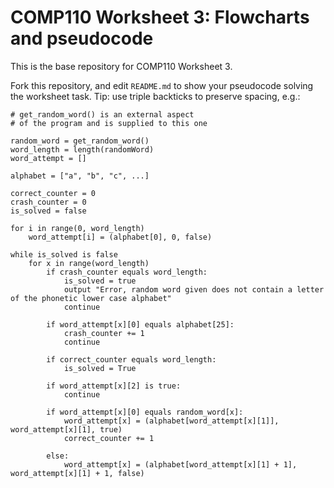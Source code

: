 # COMP110 Worksheet 3: Flowcharts and pseudocode

This is the base repository for COMP110 Worksheet 3.

Fork this repository, and edit `README.md` to show your pseudocode solving the worksheet task. Tip: use triple backticks to preserve spacing, e.g.:

```
# get_random_word() is an external aspect 
# of the program and is supplied to this one

random_word = get_random_word()
word_length = length(randomWord)
word_attempt = []

alphabet = ["a", "b", "c", ...]

correct_counter = 0
crash_counter = 0
is_solved = false

for i in range(0, word_length)
    word_attempt[i] = (alphabet[0], 0, false)

while is_solved is false
    for x in range(word_length)
        if crash_counter equals word_length:
            is_solved = true
            output "Error, random word given does not contain a letter of the phonetic lower case alphabet"
            continue

        if word_attempt[x][0] equals alphabet[25]:
            crash_counter += 1
            continue

        if correct_counter equals word_length:
            is_solved = True

        if word_attempt[x][2] is true:
            continue

        if word_attempt[x][0] equals random_word[x]:
            word_attempt[x] = (alphabet[word_attempt[x][1]], word_attempt[x][1], true)
            correct_counter += 1

        else:
            word_attempt[x] = (alphabet[word_attempt[x][1] + 1], word_attempt[x][1] + 1, false)
```
